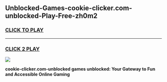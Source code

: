 
## Unblocked-Games-cookie-clicker.com-unblocked-Play-Free-zh0m2
<h3>
<a href="https://premium76.site?title=cookie-clicker.com-unblocked&ref=23A">CLICK TO PLAY</a></h3>
<hr>

<h3>
<a href="https://premium76.site?title=cookie-clicker.com-unblocked&ref=23A">CLICK 2 PLAY</a>
  
</h3>

<a href="https://premium76.site?title=cookie-clicker.com-unblocked&ref=23A"><img src="https://clearcache.store/games.png"></a>


**cookie-clicker.com-unblocked games unblocked: Your Gateway to Fun and Accessible Online Gaming**

